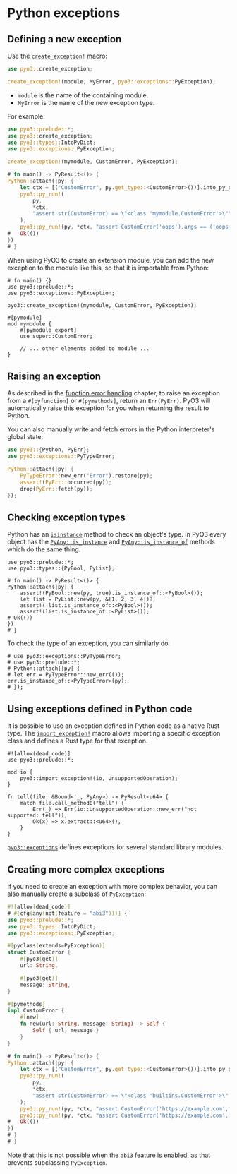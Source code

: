 # Python exceptions

## Defining a new exception

Use the [`create_exception!`] macro:

```rust
use pyo3::create_exception;

create_exception!(module, MyError, pyo3::exceptions::PyException);
```

- `module` is the name of the containing module.
- `MyError` is the name of the new exception type.

For example:

```rust
use pyo3::prelude::*;
use pyo3::create_exception;
use pyo3::types::IntoPyDict;
use pyo3::exceptions::PyException;

create_exception!(mymodule, CustomError, PyException);

# fn main() -> PyResult<()> {
Python::attach(|py| {
    let ctx = [("CustomError", py.get_type::<CustomError>())].into_py_dict(py)?;
    pyo3::py_run!(
        py,
        *ctx,
        "assert str(CustomError) == \"<class 'mymodule.CustomError'>\""
    );
    pyo3::py_run!(py, *ctx, "assert CustomError('oops').args == ('oops',)");
#   Ok(())
})
# }
```

When using PyO3 to create an extension module, you can add the new exception to the module like this, so that it is importable from Python:

```rust,no_run
# fn main() {}
use pyo3::prelude::*;
use pyo3::exceptions::PyException;

pyo3::create_exception!(mymodule, CustomError, PyException);

#[pymodule]
mod mymodule {
    #[pymodule_export]
    use super::CustomError;

    // ... other elements added to module ...
}
```

## Raising an exception

As described in the [function error handling](./function/error-handling.md) chapter, to raise an exception from a `#[pyfunction]` or `#[pymethods]`, return an `Err(PyErr)`.
PyO3 will automatically raise this exception for you when returning the result to Python.

You can also manually write and fetch errors in the Python interpreter's global state:

```rust
use pyo3::{Python, PyErr};
use pyo3::exceptions::PyTypeError;

Python::attach(|py| {
    PyTypeError::new_err("Error").restore(py);
    assert!(PyErr::occurred(py));
    drop(PyErr::fetch(py));
});
```

## Checking exception types

Python has an [`isinstance`](https://docs.python.org/3/library/functions.html#isinstance) method to check an object's type.
In PyO3 every object has the [`PyAny::is_instance`] and [`PyAny::is_instance_of`] methods which do the same thing.

```rust,no_run
use pyo3::prelude::*;
use pyo3::types::{PyBool, PyList};

# fn main() -> PyResult<()> {
Python::attach(|py| {
    assert!(PyBool::new(py, true).is_instance_of::<PyBool>());
    let list = PyList::new(py, &[1, 2, 3, 4])?;
    assert!(!list.is_instance_of::<PyBool>());
    assert!(list.is_instance_of::<PyList>());
# Ok(())
})
# }
```

To check the type of an exception, you can similarly do:

```rust,no_run
# use pyo3::exceptions::PyTypeError;
# use pyo3::prelude::*;
# Python::attach(|py| {
# let err = PyTypeError::new_err(());
err.is_instance_of::<PyTypeError>(py);
# });
```

## Using exceptions defined in Python code

It is possible to use an exception defined in Python code as a native Rust type.
The [`import_exception!`] macro allows importing a specific exception class and defines a Rust type for that exception.

```rust,no_run
#![allow(dead_code)]
use pyo3::prelude::*;

mod io {
    pyo3::import_exception!(io, UnsupportedOperation);
}

fn tell(file: &Bound<'_, PyAny>) -> PyResult<u64> {
    match file.call_method0("tell") {
        Err(_) => Err(io::UnsupportedOperation::new_err("not supported: tell")),
        Ok(x) => x.extract::<u64>(),
    }
}
```

[`pyo3::exceptions`]({{#PYO3_DOCS_URL}}/pyo3/exceptions/index.html) defines exceptions for several standard library modules.

## Creating more complex exceptions

If you need to create an exception with more complex behavior, you can also manually create a subclass of `PyException`:

```rust
#![allow(dead_code)]
# #[cfg(any(not(feature = "abi3")))] {
use pyo3::prelude::*;
use pyo3::types::IntoPyDict;
use pyo3::exceptions::PyException;

#[pyclass(extends=PyException)]
struct CustomError {
    #[pyo3(get)]
    url: String,

    #[pyo3(get)]
    message: String,
}

#[pymethods]
impl CustomError {
    #[new]
    fn new(url: String, message: String) -> Self {
        Self { url, message }
    }
}

# fn main() -> PyResult<()> {
Python::attach(|py| {
    let ctx = [("CustomError", py.get_type::<CustomError>())].into_py_dict(py)?;
    pyo3::py_run!(
        py,
        *ctx,
        "assert str(CustomError) == \"<class 'builtins.CustomError'>\", repr(CustomError)"
    );
    pyo3::py_run!(py, *ctx, "assert CustomError('https://example.com', 'something went bad').args == ('https://example.com', 'something went bad')");
    pyo3::py_run!(py, *ctx, "assert CustomError('https://example.com', 'something went bad').url == 'https://example.com'");
#   Ok(())
})
# }
# }

```

Note that this is not possible when the ``abi3`` feature is enabled, as that prevents subclassing ``PyException``.

[`create_exception!`]: {{#PYO3_DOCS_URL}}/pyo3/macro.create_exception.html
[`import_exception!`]: {{#PYO3_DOCS_URL}}/pyo3/macro.import_exception.html
[`PyAny::is_instance`]: {{#PYO3_DOCS_URL}}/pyo3/types/trait.PyAnyMethods.html#tymethod.is_instance
[`PyAny::is_instance_of`]: {{#PYO3_DOCS_URL}}/pyo3/types/trait.PyAnyMethods.html#tymethod.is_instance_of
